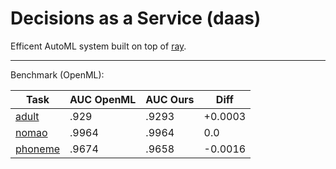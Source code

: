 # Decisions as a Service (daas)

Efficent AutoML system built on top of [ray](https://github.com/ray-project/ray).

---

Benchmark (OpenML):

| Task | AUC OpenML | AUC Ours | Diff |
| --- | --- | --- | --- |
| [adult](https://www.openml.org/t/7592) | .929 | .9293 | +0.0003 |
| [nomao](https://www.openml.org/t/9977) | .9964 | .9964 | 0.0 |
| [phoneme](https://www.openml.org/t/9952) | .9674 | .9658 | -0.0016 |
